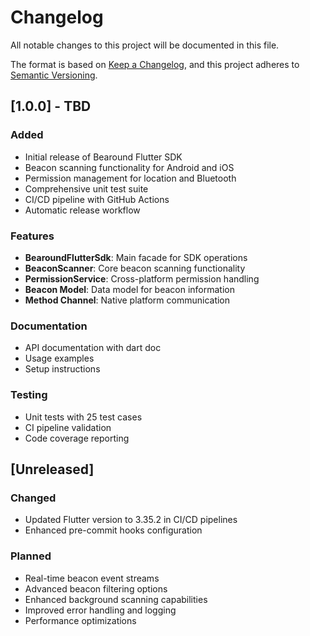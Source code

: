 # Changelog

All notable changes to this project will be documented in this file.

The format is based on [Keep a Changelog](https://keepachangelog.com/en/1.0.0/),
and this project adheres to [Semantic Versioning](https://semver.org/spec/v2.0.0.html).

## [1.0.0] - TBD

### Added
- Initial release of Bearound Flutter SDK
- Beacon scanning functionality for Android and iOS
- Permission management for location and Bluetooth
- Comprehensive unit test suite
- CI/CD pipeline with GitHub Actions
- Automatic release workflow

### Features
- **BearoundFlutterSdk**: Main facade for SDK operations
- **BeaconScanner**: Core beacon scanning functionality
- **PermissionService**: Cross-platform permission handling
- **Beacon Model**: Data model for beacon information
- **Method Channel**: Native platform communication

### Documentation
- API documentation with dart doc
- Usage examples
- Setup instructions

### Testing
- Unit tests with 25 test cases
- CI pipeline validation
- Code coverage reporting

## [Unreleased]

### Changed
- Updated Flutter version to 3.35.2 in CI/CD pipelines
- Enhanced pre-commit hooks configuration

### Planned
- Real-time beacon event streams
- Advanced beacon filtering options
- Enhanced background scanning capabilities
- Improved error handling and logging
- Performance optimizations
